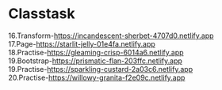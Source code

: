 # Classtask
16.Transform-https://incandescent-sherbet-4707d0.netlify.app <br>
17.Page-https://starlit-jelly-01e4fa.netlify.app <br>
18.Practise-https://gleaming-crisp-6014a6.netlify.app <br>
19.Bootstrap-https://prismatic-flan-203ffc.netlify.app <br>
19.Practise-https://sparkling-custard-2a03c6.netlify.app <br>
20.Practise-https://willowy-granita-f2e09c.netlify.app <br>
